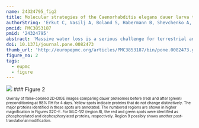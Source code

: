 ```yaml
---
name: 24324795_fig2
title: Molecular strategies of the Caenorhabditis elegans dauer larva to survive extreme desiccation.
authorString: 'Erkut C, Vasilj A, Boland S, Habermann B, Shevchenko A, Kurzchalia TV.'
pmcid: PMC3853187
pmid: '24324795'
abstract: 'Massive water loss is a serious challenge for terrestrial animals, which usually has fatal consequences. However, some organisms have developed means to survive this stress by entering an ametabolic state called anhydrobiosis. The molecular and cellular mechanisms underlying this phenomenon are poorly understood. We recently showed that Caenorhabditis elegans dauer larva, an arrested stage specialized for survival in adverse conditions, is resistant to severe desiccation. However, this requires a preconditioning step at a mild desiccative environment to prepare the organism for harsher desiccation conditions. A systems approach was used to identify factors that are activated during this preconditioning. Using microarray analysis, proteomics, and bioinformatics, genes, proteins, and biochemical pathways that are upregulated during this process were identified. These pathways were validated via reverse genetics by testing the desiccation tolerances of mutants. These data show that the desiccation response is activated by hygrosensation (sensing the desiccative environment) via head neurons. This leads to elimination of reactive oxygen species and xenobiotics, expression of heat shock and intrinsically disordered proteins, polyamine utilization, and induction of fatty acid desaturation pathway. Remarkably, this response is specific and involves a small number of functional pathways, which represent the generic toolkit for anhydrobiosis in plants and animals.'
doi: 10.1371/journal.pone.0082473
thumb_url: 'http://europepmc.org/articles/PMC3853187/bin/pone.0082473.g002.gif'
figure_no: 2
tags:
  - eupmc
  - figure
---
```

<img src='http://europepmc.org/articles/PMC3853187/bin/pone.0082473.g002.jpg' style='max-height: 300px'>
### Figure 2
<p style='font-size: 10px;'><title>Comparison of proteomes upon desiccation.</title> Overlay of false-colored 2D-DIGE images comparing dauer proteomes before (red) and after (green) preconditioning at 98% RH for 4 days. Yellow spots indicate proteins that do not change distinctively. The major proteins identified in these spots are annotated. The numbered regions are shown in higher magnification in Figures S2C–E. For MLC-1/2 (region 8), the red and green spots were identified as phosphorylated and dephosphorylated proteins, respectively. Region 9 possibly shows another post-translational modification.</p>